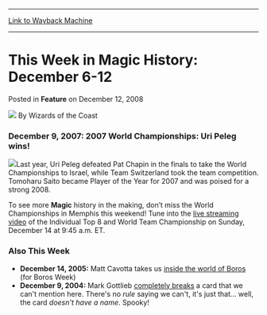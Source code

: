 
---
[Link to Wayback Machine](https://web.archive.org/web/20221007090111/https://magic.wizards.com/en/articles/archive/feature/week-magic-history-december-6-12-2008-12-12)

[_metadata_:author]:- "Wizards of the Coast"
[_metadata_:description]:- "December 9, 2007: 2007 World Championships: Uri Peleg wins!Last year, Uri Peleg defeated Pat Chapin in the finals to take the World Championships to Israel, while Team Switzerland took the team competition. Tomoharu Saito became Player of the Year for 2007 and was poised for a strong 2008.To see more Magic history in the making, don’t miss the World Championships in Memphis"
[_metadata_:generator]:- "Drupal 7 (http://drupal.org)"
[_metadata_:publish_date]:- "2008-12-12"
[_metadata_:title]:- "This Week in Magic History: December 6-12"
[_metadata_:wayback_capture_timestamp]:- "2022-10-07 09:01:11+00:00"
[_metadata_:wayback_raw_url]:- "https://web.archive.org/web/20221007090111id_/https://magic.wizards.com/en/articles/archive/feature/week-magic-history-december-6-12-2008-12-12"
[_metadata_:wayback_url]:- "https://magic.wizards.com/en/articles/archive/feature/week-magic-history-december-6-12-2008-12-12"
---


This Week in Magic History: December 6-12
=========================================



 Posted in **Feature**
 on December 12, 2008 






![](https://media.magic.wizards.com/styles/auth_small/public/images/person/wizards_author.jpg)
By Wizards of the Coast











### December 9, 2007: **2007 World Championships**: Uri Peleg wins!

![](https://media.magic.wizards.com/image_legacy_migration/sideboard/images/worlds07/banner_sun.jpg)Last year, Uri Peleg defeated Pat Chapin in the finals to take the World Championships to Israel, while Team Switzerland took the team competition. Tomoharu Saito became Player of the Year for 2007 and was poised for a strong 2008.

To see more **Magic** history in the making, don’t miss the World Championships in Memphis this weekend! Tune into the [live streaming video](http://archive.wizards.com/Magic/Magazine/Events.aspx?x=mtgevent/webcast/home) of the Individual Top 8 and World Team Championship on Sunday, December 14 at 9:45 a.m. ET.

### Also This Week




* **December 14, 2005:** Matt Cavotta takes us [inside the world of Boros](/en/articles/archive/holy-war-boros-legion-2005-12-07) (for Boros Week)
* **December 9, 2004:** Mark Gottlieb [completely breaks](/en/articles/archive/blankety-blank-2004-12-09) a card that we can't mention here. There's no *rule* saying we can't, it's just that... well, the card *doesn't have a name*. Spooky!






